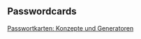 
## Passwordcards
[Passwortkarten: Konzepte und Generatoren](https://www.e-passwordcard.com/de/passwortkarten-konzepte-und-generatoren/)
